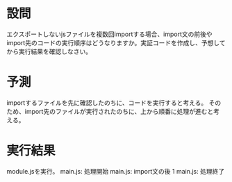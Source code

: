 # 設問
エクスポートしないjsファイルを複数回importする場合、import文の前後やimport先のコードの実行順序はどうなりますか。実証コードを作成し、予想してから実行結果を確認しなさい。

# 予測
importするファイルを先に確認したのちに、コードを実行すると考える。
そのため、import先のファイルが実行されたのちに、上から順番に処理が進むと考える。

# 実行結果
module.jsを実行。
main.js: 処理開始
main.js: import文の後 1
main.js: 処理終了